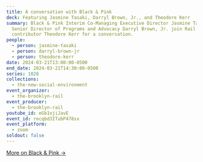 ```yaml
---
title: A conversation with Black & Pink
deck: Featuring Jasmine Tasaki, Darryl Brown, Jr., and Theodore Kerr
summary: Black & Pink Interim Co-Managing Executive Director Jasmine Tasaki and
  Senior Director of Programs and Advocacy Darryl Brown, Jr. join Rail
  contributor Theodore Kerr for a conversation.
people:
  - person: jasmine-tasaki
  - person: darryl-brown-jr
  - person: theodore-kerr
date: 2024-03-21T13:00:00-0500
end_date: 2024-03-21T14:30:00-0500
series: 1028
collections:
  - the-new-social-environment
event_organizer:
  - the-brooklyn-rail
event_producer:
  - the-brooklyn-rail
youtube_id: eGb1xjiJavE
event_id: recqbd3ITubP478sx
event_platform:
  - zoom
soldout: false
---
```

[M﻿ore on Black & Pink →](https://www.blackandpink.org/)